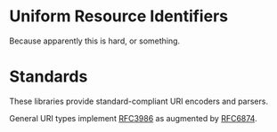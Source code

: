 # Uniform Resource Identifiers

Because apparently this is hard, or something.

# Standards

These libraries provide standard-compliant URI encoders and parsers.

General URI types implement [RFC3986](https://tools.ietf.org/html/rfc3986) as augmented by [RFC6874](https://tools.ietf.org/html/rfc6874).
